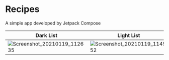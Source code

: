 # Recipes
A simple app developed by Jetpack Compose

                    
Dark List  | Light List  | Dark Detail
------------- | -------------  | -------------
![Screenshot_20210119_112635](https://user-images.githubusercontent.com/50651962/105006357-c939fd80-5a4b-11eb-811e-6a62e3ad8ad6.png)  | ![Screenshot_20210119_114552](https://user-images.githubusercontent.com/50651962/105007664-824d0780-5a4d-11eb-8ad2-55847b27ab7c.png) | ![Screenshot_20210119_112645](https://user-images.githubusercontent.com/50651962/105007681-85e08e80-5a4d-11eb-8d07-2e72f1f72be9.png)
